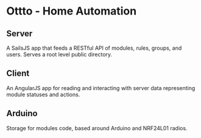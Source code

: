 # Ottto - Home Automation

## Server

A SailsJS app that feeds a RESTful API of modules, rules, groups, and users. Serves a root level public directory.

## Client

An AngularJS app for reading and interacting with server data representing module statuses and actions.

## Arduino

Storage for modules code, based around Arduino and NRF24L01 radios.
